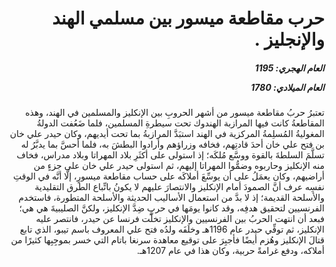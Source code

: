 <h1 dir="rtl">حرب مقاطعة ميسور بين مسلمي الهند والإنجليز .</h1>

<h5 dir="rtl">العام الهجري:  1195

العام الميلادي: 1780

</h5>

<p dir="rtl">تعتبرُ حربُ مقاطعة ميسور من أشهر الحروبِ بين الإنكليز والمسلمين في الهند، وهذه المقاطعةُ كانت فيها المرازبة الهندوك تحت سيطرةِ المسلمين، فلما ضَعُفت الدولةُ المغوليةُ المُسلِمةُ المركزية في الهند استبَدَّ المرازبةُ بما تحت أيديهم، وكان حيدر علي خان بن فتح علي خان أحدَ قادتِهم، فخافه وزراؤهم وأرادوا البطشَ به، فلما أحسَّ بما يدبَّرُ له تسلَّمَ السلطةَ بالقوة ووسَّع مُلكَه؛ إذ استولى على أكثَرِ بلاد المهراتا وبلاد مدراس، فخاف منه الإنكليز وحاربوه وضمُّوا المهراتا إليهم، ثم استولى حيدر علي خان على جزءٍ من أراضيهم، وكان يعمَلُ على أن يوسِّعَ أملاكَه على حساب مقاطعة ميسورٍ، إلَّا أنَّه في الوقتِ نفسِه عرف أنَّ الصمودَ أمام الإنكليز والانتصارَ عليهم لا يكونُ باتِّباع الطرق التقليدية والأسلحة القديمة؛ إذ لا بدَّ من استعمال الأساليب الحديثة والأسلحة المتطورة، فاستخدم الفرنسيين لتحقيق هدفِه، وقد كانوا يومَها في حربٍ ضِدَّ الإنكليز، ولكنَّ الصليبيةَ هي هي؛ فبعد أن انتهت الحربُ بين الفرنسيين والإنكليز تخلَّت فرنسا عن حيدر، فانتصر عليه الإنكليز، ثم توفِّي حيدر عام 1196هـ وخلَفَه ولدُه فتح علي المعروف باسم تيبو، الذي تابع قتالَ الإنكليز وهُزم أيضًا فأجبِرَ على توقيع معاهدة سرنغا باتام التي خسر بموجِبِها كثيرًا من أملاكه، ودفع غرامةً حربية، وكان هذا في عام 1207هـ.</p></br>
